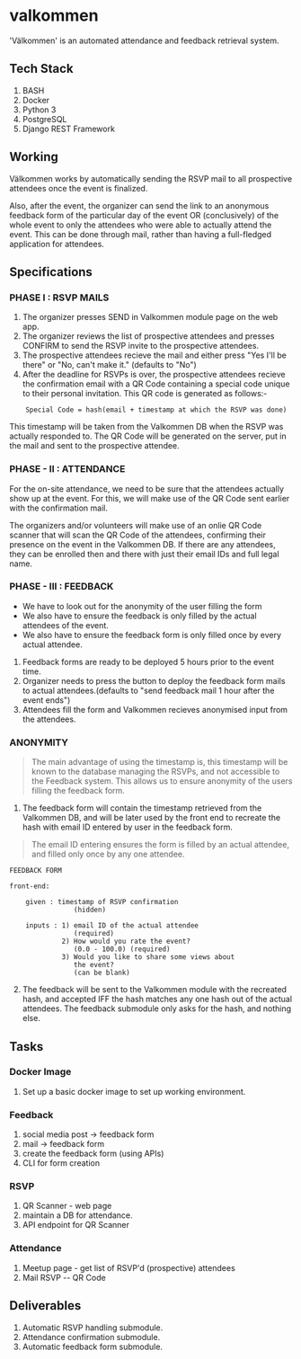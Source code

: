 # valkommen

'Välkommen' is an automated attendance and feedback retrieval system.

## Tech Stack
1. BASH
2. Docker
3. Python 3
4. PostgreSQL
5. Django REST Framework

## Working

Välkommen works by automatically sending the RSVP mail to all prospective attendees once the event is finalized.

Also, after the event, the organizer can send the link to an anonymous feedback form of the particular day of the event OR (conclusively) of the whole event to only the attendees who were able to actually attend the event. This can be done through mail, rather than having a full-fledged application for attendees.

## Specifications

### PHASE I : RSVP MAILS

1. The organizer presses SEND in Valkommen module page on the web app. 
2. The organizer reviews the list of prospective attendees and presses CONFIRM to send the RSVP invite to the prospective attendees.
3. The prospective attendees recieve the mail and either press "Yes I'll be there" or "No, can't make it." (defaults to "No")
4. After the deadline for RSVPs is over, the prospective attendees recieve the confirmation email with a QR Code containing a special code unique to their personal invitation. This QR code is generated as follows:-

```
    Special Code = hash(email + timestamp at which the RSVP was done)
```

This timestamp will be taken from the Valkommen DB when the RSVP was actually responded to. The QR Code will be generated on the server, put in the mail and sent to the prospective attendee.

### PHASE - II : ATTENDANCE

For the on-site attendance, we need to be sure that the attendees actually show up at the event. For this, we will make use of the QR Code sent earlier with the confirmation mail.

The organizers and/or volunteers will make use of an onlie QR Code scanner that will scan the QR Code of the attendees, confirming their presence on the event in the Valkommen DB. If there are any attendees, they can be enrolled then and there with just their email IDs and full legal name.

### PHASE - III : FEEDBACK

- We have to look out for the anonymity of the user filling the form
- We also have to ensure the feedback is only filled by the actual attendees of the event.
- We also have to ensure the feedback form is only filled once by every actual attendee.

1. Feedback forms are ready to be deployed 5 hours prior to the event time. 
2. Organizer needs to press the button to deploy the feedback form mails to actual attendees.(defaults to "send feedback mail 1 hour after the event ends")
3. Attendees fill the form and Valkommen recieves anonymised input from the attendees.

### ANONYMITY

>The main advantage of using the timestamp is, this timestamp will be known to the database managing the RSVPs, and not accessible to the Feedback system. This allows us to ensure anonymity of the users filling the feedback form.

1. The feedback form will contain the timestamp retrieved from the Valkommen DB, and will be later used by the front end to recreate the hash with email ID entered by user in the feedback form. 

>The email ID entering ensures the form is filled by an actual attendee, and filled only once by any one attendee.

```
FEEDBACK FORM

front-end:

    given : timestamp of RSVP confirmation
                (hidden)

    inputs : 1) email ID of the actual attendee
                (required)
             2) How would you rate the event? 
                (0.0 - 100.0) (required)
             3) Would you like to share some views about 
                the event? 
                (can be blank)
```

2. The feedback will be sent to the Valkommen module with the recreated hash, and accepted IFF the hash matches any one hash out of the actual attendees. The feedback submodule only asks for the hash, and nothing else.

## Tasks
### Docker Image
1. Set up a basic docker image to set up working environment.
### Feedback
1. social media post -> feedback form
2. mail -> feedback form
3. create the feedback form (using APIs)
4. CLI for form creation

### RSVP
1. QR Scanner - web page
2. maintain a DB for attendance.
3. API endpoint for QR Scanner

### Attendance
1. Meetup page - get list of RSVP'd (prospective) attendees
2. Mail RSVP -- QR Code

## Deliverables
1. Automatic RSVP handling submodule.
2. Attendance confirmation submodule.
2. Automatic feedback form submodule.
